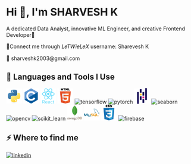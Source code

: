 <h1>Hi 👋, I'm SHARVESH K </h1>
<p>A dedicated Data Analyst, innovative ML Engineer, and creative Frontend Developer🚀 </p>
<p>📶Connect me through 𝐿𝑒𝑇𝑊𝑖𝑒𝐿𝑒𝑋 username: Sharevesh K</p>
<p>📩 sharveshk2003@gmail.com</p>

<h2>🚀 Languages and Tools I Use</h2>
<p>
    <img src="https://raw.githubusercontent.com/devicons/devicon/master/icons/python/python-original.svg" alt="python" width="42" height="42" />
    <img src="https://raw.githubusercontent.com/devicons/devicon/master/icons/c/c-original.svg" alt="c" width="42" height="42" />
    <img src="https://raw.githubusercontent.com/devicons/devicon/master/icons/react/react-original-wordmark.svg" alt="react" width="42" height="42" />
    <img src="https://raw.githubusercontent.com/devicons/devicon/master/icons/html5/html5-original-wordmark.svg" alt="html5" width="42" height="42" />
    <img src="https://www.vectorlogo.zone/logos/tensorflow/tensorflow-icon.svg" alt="tensorflow" width="42" height="42" />
    <img src="https://www.vectorlogo.zone/logos/pytorch/pytorch-icon.svg" alt="pytorch" width="42" height="42" />
    <img src="https://raw.githubusercontent.com/devicons/devicon/master/icons/pandas/pandas-original.svg" alt="pandas" width="42" height="42" />
    <img src="https://seaborn.pydata.org/_images/logo-mark-lightbg.svg" alt="seaborn" width="42" height="42" />
    <img src="https://www.vectorlogo.zone/logos/opencv/opencv-icon.svg" alt="opencv" width="42" height="42" />
    <img src="https://upload.wikimedia.org/wikipedia/commons/0/05/Scikit_learn_logo_small.svg" alt="scikit_learn" width="42" height="42" />
    <img src="https://raw.githubusercontent.com/devicons/devicon/master/icons/mongodb/mongodb-original-wordmark.svg" alt="mongodb" width="42" height="42" />
    <img src="https://raw.githubusercontent.com/devicons/devicon/master/icons/mysql/mysql-original-wordmark.svg" alt="mysql" width="42" height="42" />
    <img src="https://raw.githubusercontent.com/devicons/devicon/master/icons/css3/css3-original-wordmark.svg" alt="css3" width="42" height="42" />
    <img src="https://www.vectorlogo.zone/logos/firebase/firebase-icon.svg" alt="firebase" width="42" height="42" />

</p>

<h2>⚡️ Where to find me</h2>
<p>
    <a href="https://www.linkedin.com/in/SHARVESH K">
        <img src="https://img.shields.io/badge/linkedin-logo?style=for-the-badge&logo=linkedin&logoColor=white&color=#0a77b6" alt="linkedin" />
    </a>
</p>
